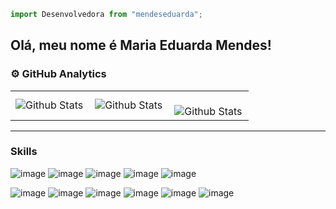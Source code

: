 ```js
import Desenvolvedora from "mendeseduarda";
```

## Olá, meu nome é Maria Eduarda Mendes!

### ⚙️ GitHub Analytics

<table>
  <tr>
    <td>
      <img
        align="left"
        src="https://github-readme-stats.vercel.app/api?username=mendeseduarda&theme=dark&hide_border=false&include_all_commits=true"
        alt="Github Stats"
      />
    </td>
    <td>
      <img
        align="left"
        src="https://github-readme-stats.vercel.app/api/top-langs/?username=mendeseduarda&theme=dark&hide_border=false&include_all_commits=true&count_private=true&layout=compact"
        alt="Github Stats"  
      />
    </td>
    <td>
      <br />
      <img
        align="left"
        src="https://github-readme-streak-stats.herokuapp.com/?user=mendeseduarda&theme=dark&hide_border=false"
        alt="Github Stats"
      />
    </td>
  </tr>
</table>

--- 

###  Skills

![image](https://img.shields.io/badge/Java-ED8B00?style=for-the-badge&logo=java&logoColor=white)
![image](https://img.shields.io/badge/HTML5-E34F26?style=for-the-badge&logo=html5&logoColor=white)
![image](https://img.shields.io/badge/CSS3-1572B6?style=for-the-badge&logo=css3&logoColor=white)
![image](https://img.shields.io/badge/JavaScript-323330?style=for-the-badge&logo=javascript&logoColor=F7DF1E)
![image](https://img.shields.io/badge/Node-03fc7f?style=for-the-badge&logo=java&logoColor=white)

![image](https://img.shields.io/badge/TypeScript-007ACC?style=for-the-badge&logo=typescript&logoColor=white)
![image](https://img.shields.io/badge/Express.js-404D59?style=for-the-badge)
![image](https://img.shields.io/badge/React-20232A?style=for-the-badge&logo=react&logoColor=61DAFB)
![image](https://img.shields.io/badge/MySQL-00000F?style=for-the-badge&logo=mysql&logoColor=white)
![image](https://img.shields.io/badge/Firebase-F29D0C?style=for-the-badge&logo=firebase&logoColor=white)
![image](https://img.shields.io/badge/Git-E34F26?style=for-the-badge&logo=git&logoColor=white)
